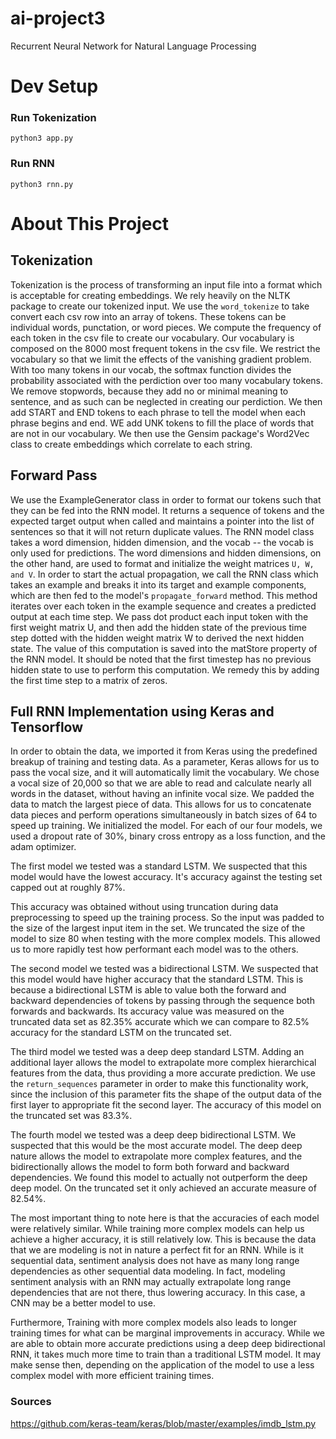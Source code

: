 # ai-project3
Recurrent Neural Network for Natural Language Processing

# Dev Setup

### Run Tokenization
`python3 app.py`

### Run RNN
`python3 rnn.py`

# About This Project

## Tokenization

Tokenization is the process of transforming an input file into a format which is acceptable for creating embeddings. We rely heavily on the NLTK package to create our tokenized input. We use the `word_tokenize` to take convert each csv row into an array of tokens. These tokens can be individual words, punctation, or word pieces. We compute the frequency of each token in the csv file to create our vocabulary. Our vocabulary is composed on the 8000 most frequent tokens in the csv file. We restrict the vocabulary so that we limit the effects of the vanishing gradient problem. With too many tokens in our vocab, the softmax function divides the probability associated with the perdiction over too many vocabulary tokens. We remove stopwords, because they add no or minimal meaning to sentence, and as such can be neglected in creating our perdiction. We then add START and END tokens to each phrase to tell the model when each phrase begins and end. WE add UNK tokens to fill the place of words that are not in our vocabulary. We then use the Gensim package's Word2Vec class to create embeddings which correlate to each string.

## Forward Pass

We use the ExampleGenerator class in order to format our tokens such that they can be fed into the RNN model. It returns a sequence of tokens and the expected target output when called and maintains a pointer into the list of sentences so that it will not return duplicate values. The RNN model class takes a word dimension, hidden dimension, and the vocab -- the vocab is only used for predictions. The word dimensions and hidden dimensions, on the other hand, are used to format and initialize the weight matrices `U, W, and V`. In order to start the actual propagation, we call the RNN class which takes an example and breaks it into its target and example components, which are then fed to the model's `propagate_forward` method. This method iterates over each token in the example sequence and creates a predicted output at each time step. We pass dot product each input token with the first weight matrix U, and then add the hidden state of the previous time step dotted with the hidden weight matrix W to derived the next hidden state. The value of this computation is saved into the matStore property of the RNN model. It should be noted that the first timestep has no previous hidden state to use to perform this computation. We remedy this by adding the first time step to a matrix of zeros.

## Full RNN Implementation using Keras and Tensorflow
  
In order to obtain the data, we imported it from Keras using the predefined breakup of training and testing data. As a parameter, Keras allows for us to pass the vocal size, and it will automatically limit the vocabulary. We chose a vocal size of 20,000 so that we are able to read and calculate nearly all words in the dataset, without having an infinite vocal size. We padded the data to match the largest piece of data. This allows for us to concatenate data pieces and perform operations simultaneously in batch sizes of 64 to speed up training. We initialized the model. For each of our four models, we used a dropout rate of 30%, binary cross entropy as a loss function, and the adam optimizer. 

The first model we tested was a standard LSTM. We suspected that this model would have the lowest accuracy. It's accuracy against the testing set capped out at roughly 87%.

This accuracy was obtained without using truncation during data preprocessing to speed up the training process. So the input was padded to the size of the largest input item in the set. We truncated the size of the model to size 80 when testing with the more complex models. This allowed us to more rapidly test how performant each model was to the others.

The second model we tested was a bidirectional LSTM. We suspected that this model would have higher accuracy that the standard LSTM. This is because a bidirectional LSTM is able to value both the forward and backward dependencies of tokens by passing through the sequence both forwards and backwards. Its accuracy value was measured on the truncated data set as 82.35% accurate which we can compare to 82.5% accuracy for the standard LSTM on the truncated set.

The third model we tested was a deep deep standard LSTM. Adding an additional layer allows the model to extrapolate more complex hierarchical features from the data, thus providing a more accurate prediction. We use the `return_sequences` parameter in order to make this functionality work, since the inclusion of this parameter fits the shape of the output data of the first layer to appropriate fit the second layer. The accuracy of this model on the truncated set was 83.3%.

The fourth model we tested was a deep deep bidirectional LSTM. We suspected that this would be the most accurate model. The deep deep nature allows the model to extrapolate more complex features, and the bidirectionally allows the model to form both forward and backward dependencies. We found this model to actually not outperform the deep deep model. On the truncated set it only achieved an accurate measure of 82.54%.

The most important thing to note here is that the accuracies of each model were relatively similar. While training more complex models can help us achieve a higher accuracy, it is still relatively low. This is because the data that we are modeling is not in nature a perfect fit for an RNN. While is it sequential data, sentiment analysis does not have as many long range dependencies as other sequential data modeling. In fact, modeling sentiment analysis with an RNN may actually extrapolate long range dependencies that are not there, thus lowering accuracy. In this case, a CNN may be a better model to use. 

Furthermore, Training with more complex models also leads to longer training times for what can be marginal improvements in accuracy. While we are able to obtain more accurate predictions using a deep deep bidirectional RNN, it takes much more time to train than a traditional LSTM model. It may make sense then, depending on the application of the model to use a less complex model with more efficient training times.

### Sources ###
https://github.com/keras-team/keras/blob/master/examples/imdb_lstm.py
